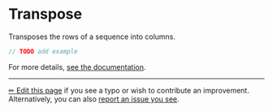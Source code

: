 # Transpose

Transposes the rows of a sequence into columns.

```c# --destination-file ../code/Program.cs --region statements --project ../code/TryMoreLinq.csproj
// TODO add example
```

For more details, [see the documentation][doc].

---

[&#x270F; Edit this page][edit] if you see a typo or wish to contribute an
improvement. Alternatively, you can also [report an issue you see][issue].


[edit]: https://github.com/morelinq/try/edit/master/transpose.md
[issue]: https://github.com/morelinq/try/issues/new?title=Transpose
[doc]: https://morelinq.github.io/3.1/ref/api/html/M_MoreLinq_MoreEnumerable_Transpose__1.htm
